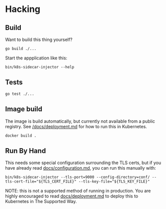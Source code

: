 # Hacking

## Build

Want to build this thing yourself?

```shell
go build ./...
```

Start the appplication like this:

```shell
bin/k8s-sidecar-injector --help
```

## Tests

```shell
go test ./...
```

## Image build

The image is build automatically, but currently not available from a public registry.
See [/docs/deployment.md](/docs/deployment.md) for how to run this in Kubernetes.

```shell
docker build .
```

## Run By Hand

This needs some special configuration surrounding the TLS certs, but if you have already read [docs/configuration.md](./docs/configuration.md), you can run this manually with:

```shell
bin/k8s-sidecar-injector --tls-port=9000 --config-directory=conf/ --tls-cert-file="${TLS_CERT_FILE}" --tls-key-file="${TLS_KEY_FILE}"
```

NOTE: this is not a supported method of running in production. You are highly encouraged to read [docs/deployment.md](./docs/deployment.md) to deploy this to Kubernetes in The Supported Way.
